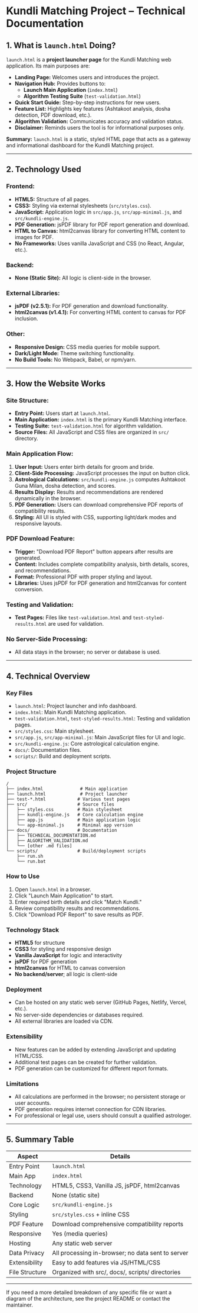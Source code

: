 # Kundli Matching Project – Technical Documentation

## 1. What is `launch.html` Doing?

`launch.html` is a **project launcher page** for the Kundli Matching web application. Its main purposes are:

- **Landing Page:** Welcomes users and introduces the project.
- **Navigation Hub:** Provides buttons to:
  - **Launch Main Application** (`index.html`)
  - **Algorithm Testing Suite** (`test-validation.html`)
- **Quick Start Guide:** Step-by-step instructions for new users.
- **Feature List:** Highlights key features (Ashtakoot analysis, dosha detection, PDF download, etc.).
- **Algorithm Validation:** Communicates accuracy and validation status.
- **Disclaimer:** Reminds users the tool is for informational purposes only.

**Summary:**
`launch.html` is a static, styled HTML page that acts as a gateway and informational dashboard for the Kundli Matching project.

---

## 2. Technology Used

### **Frontend:**

- **HTML5:** Structure of all pages.
- **CSS3:** Styling via external stylesheets (`src/styles.css`).
- **JavaScript:** Application logic in `src/app.js`, `src/app-minimal.js`, and `src/kundli-engine.js`.
- **PDF Generation:** jsPDF library for PDF report generation and download.
- **HTML to Canvas:** html2canvas library for converting HTML content to images for PDF.
- **No Frameworks:** Uses vanilla JavaScript and CSS (no React, Angular, etc.).

### **Backend:**

- **None (Static Site):** All logic is client-side in the browser.

### **External Libraries:**

- **jsPDF (v2.5.1):** For PDF generation and download functionality.
- **html2canvas (v1.4.1):** For converting HTML content to canvas for PDF inclusion.

### **Other:**

- **Responsive Design:** CSS media queries for mobile support.
- **Dark/Light Mode:** Theme switching functionality.
- **No Build Tools:** No Webpack, Babel, or npm/yarn.

---

## 3. How the Website Works

### **Site Structure:**

- **Entry Point:** Users start at `launch.html`.
- **Main Application:** `index.html` is the primary Kundli Matching interface.
- **Testing Suite:** `test-validation.html` for algorithm validation.
- **Source Files:** All JavaScript and CSS files are organized in `src/` directory.

### **Main Application Flow:**

1. **User Input:** Users enter birth details for groom and bride.
2. **Client-Side Processing:** JavaScript processes the input on button click.
3. **Astrological Calculations:** `src/kundli-engine.js` computes Ashtakoot Guna Milan, dosha detection, and scores.
4. **Results Display:** Results and recommendations are rendered dynamically in the browser.
5. **PDF Generation:** Users can download comprehensive PDF reports of compatibility results.
6. **Styling:** All UI is styled with CSS, supporting light/dark modes and responsive layouts.

### **PDF Download Feature:**

- **Trigger:** "Download PDF Report" button appears after results are generated.
- **Content:** Includes complete compatibility analysis, birth details, scores, and recommendations.
- **Format:** Professional PDF with proper styling and layout.
- **Libraries:** Uses jsPDF for PDF generation and html2canvas for content conversion.

### **Testing and Validation:**

- **Test Pages:** Files like `test-validation.html` and `test-styled-results.html` are used for validation.

### **No Server-Side Processing:**

- All data stays in the browser; no server or database is used.

---

## 4. Technical Overview

### **Key Files**

- `launch.html`: Project launcher and info dashboard.
- `index.html`: Main Kundli Matching application.
- `test-validation.html`, `test-styled-results.html`: Testing and validation pages.
- `src/styles.css`: Main stylesheet.
- `src/app.js`, `src/app-minimal.js`: Main JavaScript files for UI and logic.
- `src/kundli-engine.js`: Core astrological calculation engine.
- `docs/`: Documentation files.
- `scripts/`: Build and deployment scripts.

### **Project Structure**

```
/
├── index.html              # Main application
├── launch.html             # Project launcher
├── test-*.html            # Various test pages
├── src/                   # Source files
│   ├── styles.css         # Main stylesheet
│   ├── kundli-engine.js   # Core calculation engine
│   ├── app.js             # Main application logic
│   └── app-minimal.js     # Minimal app version
├── docs/                  # Documentation
│   ├── TECHNICAL_DOCUMENTATION.md
│   ├── ALGORITHM_VALIDATION.md
│   └── [other .md files]
└── scripts/               # Build/deployment scripts
    ├── run.sh
    └── run.bat
```

### **How to Use**

1. Open `launch.html` in a browser.
2. Click "Launch Main Application" to start.
3. Enter required birth details and click "Match Kundli."
4. Review compatibility results and recommendations.
5. Click "Download PDF Report" to save results as PDF.

### **Technology Stack**

- **HTML5** for structure
- **CSS3** for styling and responsive design
- **Vanilla JavaScript** for logic and interactivity
- **jsPDF** for PDF generation
- **html2canvas** for HTML to canvas conversion
- **No backend/server**; all logic is client-side

### **Deployment**

- Can be hosted on any static web server (GitHub Pages, Netlify, Vercel, etc.).
- No server-side dependencies or databases required.
- All external libraries are loaded via CDN.

### **Extensibility**

- New features can be added by extending JavaScript and updating HTML/CSS.
- Additional test pages can be created for further validation.
- PDF generation can be customized for different report formats.

### **Limitations**

- All calculations are performed in the browser; no persistent storage or user accounts.
- PDF generation requires internet connection for CDN libraries.
- For professional or legal use, users should consult a qualified astrologer.

---

## 5. Summary Table

| Aspect         | Details                                           |
| -------------- | ------------------------------------------------- |
| Entry Point    | `launch.html`                                     |
| Main App       | `index.html`                                      |
| Technology     | HTML5, CSS3, Vanilla JS, jsPDF, html2canvas       |
| Backend        | None (static site)                                |
| Core Logic     | `src/kundli-engine.js`                            |
| Styling        | `src/styles.css` + inline CSS                     |
| PDF Feature    | Download comprehensive compatibility reports      |
| Responsive     | Yes (media queries)                               |
| Hosting        | Any static web server                             |
| Data Privacy   | All processing in-browser; no data sent to server |
| Extensibility  | Easy to add features via JS/HTML/CSS              |
| File Structure | Organized with src/, docs/, scripts/ directories  |

---

If you need a more detailed breakdown of any specific file or want a diagram of the architecture, see the project README or contact the maintainer.
